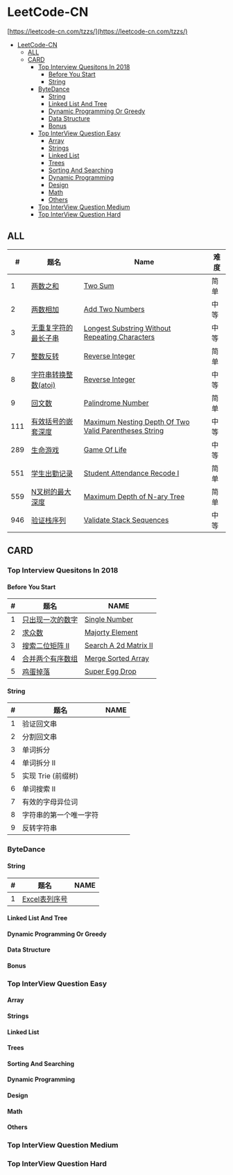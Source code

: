 # LeetCode-CN
[https://leetcode-cn.com/tzzs/](https://leetcode-cn.com/tzzs/)

- [LeetCode-CN](#leetcode-cn)
  - [ALL](#all)
  - [CARD](#card)
    - [Top Interview Quesitons In 2018](#top-interview-quesitons-in-2018)
      - [Before You Start](#before-you-start)
      - [String](#string)
    - [ByteDance](#bytedance)
      - [String](#string-1)
      - [Linked List And Tree](#linked-list-and-tree)
      - [Dynamic Programming Or Greedy](#dynamic-programming-or-greedy)
      - [Data Structure](#data-structure)
      - [Bonus](#bonus)
    - [Top InterView Question Easy](#top-interview-question-easy)
      - [Array](#array)
      - [Strings](#strings)
      - [Linked List](#linked-list)
      - [Trees](#trees)
      - [Sorting And Searching](#sorting-and-searching)
      - [Dynamic Programming](#dynamic-programming)
      - [Design](#design)
      - [Math](#math)
      - [Others](#others)
    - [Top InterView Question Medium](#top-interview-question-medium)
    - [Top InterView Question Hard](#top-interview-question-hard)

## ALL
| #   | 题名                                                                                   | Name                                                                                                                      | 难度 |
| --- | -------------------------------------------------------------------------------------- | ------------------------------------------------------------------------------------------------------------------------- | ---- |
| 1   | [两数之和](./ALL/)                                                                     | [Two Sum](./ALL/)                                                                                                         | 简单 |
| 2   | [两数相加](./ALL/2.add-two-numbers)                                                    | [Add Two Numbers](./ALL/2.add-two-numbers)                                                                                | 中等 |
| 3   | [无重复字符的最长子串](./ALL/)                                                         | [Longest Substring Without Repeating Characters](./ALL/)                                                                  | 中等 |
| 7   | [整数反转](./ALL/7.reverse-integer)                                                    | [Reverse Integer](./ALL/7.reverse-integer)                                                                                | 简单 |
| 8   | [字符串转换整数(atoi)](./ALL/8.string-to-integer-atoi)                                 | [Reverse Integer](./ALL/8.string-to-integer-atoi)                                                                         | 中等 |
| 9   | [回文数](./ALL/9.palindrome-number)                                                    | [Palindrome Number](./ALL/9.palindrome-numbe)                                                                             | 简单 |
| 111 | [有效括号的嵌套深度](./ALL/111.maximum-nesting-depth-of-two-valid-parentheses-strings) | [Maximum Nesting Depth Of Two Valid Parentheses String](./ALL/111.maximum-nesting-depth-of-two-valid-parentheses-strings) | 中等 |
| 289 | [生命游戏](./ALL/289.game-of-life)                                                     | [Game Of Life](./ALL/289.game-of-life)                                                                                    | 中等 |
| 551 | [学生出勤记录](./ALL/551.学生出勤记录I)                                                | [Student Attendance Recode I](./ALL/551.学生出勤记录I)                                                                    | 简单 |
| 559 | [N叉树的最大深度](./ALL/559.maximum-depth-of-n-ary-tree)                               | [Maximum Depth of N-ary Tree](./ALL/559.maximum-depth-of-n-ary-tree)                                                      | 简单 |
| 946 | [验证栈序列](./ALL/946.验证栈序列)                                                     | [Validate Stack Sequences](./ALL/946.验证栈序列)                                                                          | 中等 |

## CARD

### Top Interview Quesitons In 2018
#### Before You Start
| #   | 题名                                                                                                   | NAME                                                                                                        |
| --- | ------------------------------------------------------------------------------------------------------ | ----------------------------------------------------------------------------------------------------------- |
| 1   | [只出现一次的数字](./explore/interview/card/top-interview-questions-in-2018/261/before-you-start/1106) | [Single Number](./explore/interview/card/top-interview-questions-in-2018/261/before-you-start/1106)         |
| 2   | [求众数](./explore/interview/card/top-interview-questions-in-2018/261/before-you-start/1107)           | [Majorty Element](./explore/interview/card/top-interview-questions-in-2018/261/before-you-start/1107)       |
| 3   | [搜索二位矩阵 II](./explore/interview/card/top-interview-questions-in-2018/261/before-you-start/1108)  | [Search A 2d Matrix II](./explore/interview/card/top-interview-questions-in-2018/261/before-you-start/1108) |
| 4   | [合并两个有序数组](./explore/interview/card/top-interview-questions-in-2018/261/before-you-start/1109) | [Merge Sorted Array](./explore/interview/card/top-interview-questions-in-2018/261/before-you-start/1109)    |
| 5   | [鸡蛋掉落](./explore/interview/card/top-interview-questions-in-2018/261/before-you-start/1110)         | [Super Egg Drop](./explore/interview/card/top-interview-questions-in-2018/261/before-you-start/1110)        |
#### String
| #   | 题名                   | NAME |
| --- | ---------------------- | ---- |
| 1   | 验证回文串             |      |
| 2   | 分割回文串             |      |
| 3   | 单词拆分               |      |
| 4   | 单词拆分 II            |      |
| 5   | 实现 Trie (前缀树)     |      |
| 6   | 单词搜索 II            |      |
| 7   | 有效的字母异位词       |      |
| 8   | 字符串的第一个唯一字符 |      |
| 9   | 反转字符串             |      |
### ByteDance
#### String
| #   | 题名                                                                                        | NAME                                                                           |
| --- | ------------------------------------------------------------------------------------------- | ------------------------------------------------------------------------------ |
| 1   | [Excel表列序号](./explore/interview/card/top-interview-questions-in-2018/268/hash-map/1162) | [](./explore/interview/card/top-interview-questions-in-2018/268/hash-map/1162) |
#### Linked List And Tree
#### Dynamic Programming Or Greedy
#### Data Structure
#### Bonus
### Top InterView Question Easy
#### Array
#### Strings
#### Linked List
#### Trees
#### Sorting And Searching
#### Dynamic Programming
#### Design
#### Math
#### Others
### Top InterView Question Medium
### Top InterView Question Hard
